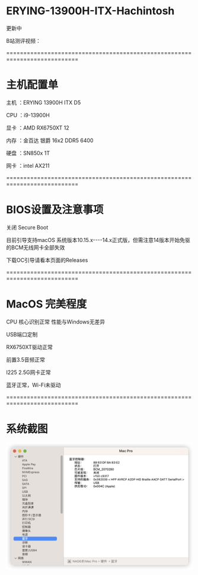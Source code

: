 # ERYING-13900H-ITX-Hachintosh

更新中

B站测评视频：


===========================================================================
# 主机配置单
主机 ：ERYING 13900H ITX D5

CPU ：i9-13900H

显卡 ：AMD RX6750XT 12

内存 ：金百达 银爵 16x2 DDR5 6400

硬盘 ：SN850x 1T

网卡 ：intel AX211

===========================================================================
# BIOS设置及注意事项

关闭 Secure Boot

目前引导支持macOS 系统版本10.15.x----14.x正式版，但需注意14版本开始免驱的BCM无线网卡全部失效

下载OC引导请看本页面的Releases

===========================================================================

# MacOS 完美程度

CPU 核心识别正常  性能与Windows无差异

USB端口定制

RX6750XT驱动正常

前置3.5音频正常

I225 2.5G网卡正常

蓝牙正常，Wi-Fi未驱动

===========================================================================

# 系统截图

![](https://github.com/Xmingbai/Minisforum-NAG6-Hackintosh/blob/main/BT.png)


